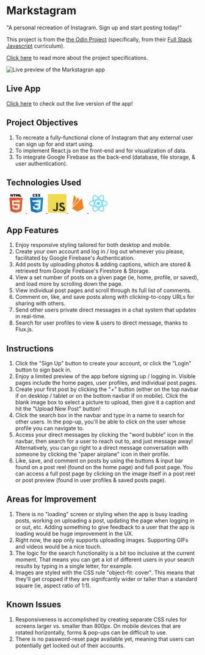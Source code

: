 # Markstagram

"A personal recreation of Instagram. Sign up and start posting today!"

This project is from the [the Odin Project](https://www.theodinproject.com) (specifically, from their [Full Stack Javascript](https://www.theodinproject.com/paths/full-stack-javascript) curriculum). 

[Click here](https://www.theodinproject.com/lessons/node-path-javascript-javascript-final-project) to read more about the project specifications.

![Live preview of the Markstagran app](./public/images/sample.gif)

## Live App

[Click here](https://mpieciak18.github.io/markstagram/) to check out the live version of the app!

## Project Objectives

1. To recreate a fully-functional clone of Instagram that any external user can sign up for and start using.
2. To implement React.js on the front-end and for visualization of data.
3. To integrate Google Firebase as the back-end (database, file storage, & user authentication).

## Technologies Used

<p align="left"> 
<a href="https://developer.mozilla.org/en-US/docs/Web/HTML" target="_blank"> <img src="https://raw.githubusercontent.com/devicons/devicon/master/icons/html5/html5-original-wordmark.svg" alt="html5" width="50" height="50"/> </a> 
<a href="https://developer.mozilla.org/en-US/docs/Web/CSS" target="_blank"> <img src="https://raw.githubusercontent.com/devicons/devicon/master/icons/css3/css3-original-wordmark.svg" alt="css3" width="50" height="50"/> </a>
<a href="https://developer.mozilla.org/en-US/docs/Web/JavaScript" target="_blank"> <img src="https://raw.githubusercontent.com/devicons/devicon/master/icons/javascript/javascript-original.svg" alt="javascript" width="50" height="50"/> </a>
<a href="https://firebase.google.com/" target="_blank"> <img src="https://raw.githubusercontent.com/devicons/devicon/1119b9f84c0290e0f0b38982099a2bd027a48bf1/icons/firebase/firebase-plain.svg" alt="firebase" width="50" height="50"/> </a>
<a href="https://reactjs.org/" target="_blank"> <img src="https://raw.githubusercontent.com/devicons/devicon/master/icons/react/react-original.svg" alt="react" width="50" height="50"/> </a>
</p>

## App Features

1. Enjoy responsive styling tailored for both desktop and mobile.
2. Create your own account and log in / log out whenever you please, facilitated by Google Firebase's Authentication.
3. Add posts by uploading photos & adding captions, which are stored & retrieved from Google Firebase's Firestore & Storage.
3. View a set number of posts on a given page (ie, home, profile, or saved), and load more by scrolling down the page.
4. View individual post pages and scroll through its full list of comments.
5. Comment on, like, and save posts along with clicking-to-copy URLs for sharing with others.
6. Send other users private direct messages in a chat system that updates in real-time.
7. Search for user profiles to view & users to direct message, thanks to Flux.js.

## Instructions

1. Click the "Sign Up" button to create your account, or click the "Login" button to sign back in.
2. Enjoy a limited preview of the app before signing up / logging in. Visible pages include the home pages, user profiles, and individual post pages.
3. Create your first post by clicking the "+" button (either on the top navbar if on desktop / tablet or on the bottom navbar if on mobile). Click the blank image box to select a picture to upload, then give it a caption and hit the "Upload New Post" button!
4. Click the search box in the navbar and type in a name to search for other users. In the pop-up, you'll be able to click on the user whose profile you can navigate to.
5. Access your direct messages by clicking the "word bubble" icon in the navbar, then search for a user to reach out to, and just message away! Alternatively, you can go right to a direct message conversation with someone by clicking the "paper airplane" icon in their profile.
6. Like, save, and comment on posts by using the buttons & input bar found on a post reel (found on the home page) and full post page. You can access a full post page by clicking on the image itself in a post reel or post preview (found in user profiles & saved posts page).

## Areas for Improvement


1. There is no "loading" screen or styling when the app is busy loading posts, working on uploading a post, updating the page when logging in or out, etc. Adding something to give feedback to a user that the app is loading would be huge improvement in the UX.
2. Right now, the app only supports uploading images. Supporting GIFs and videos would be a nice touch.
3. The logic for the search functionality is a bit too inclusive at the current moment. That means you can get a lot of different users in your search results by typing in a single letter, for example.
4. Images are styled with the CSS rule "object-fit: cover". This means that they'll get cropped if they are signifcantly wider or taller than a standard square (ie, aspect ratio of 1:1).

## Known Issues

1. Responsiveness is accomplished by creating separate CSS rules for screens larger vs. smaller than 800px. On mobile devices that are rotated horizontally, forms & pop-ups can be difficult to use.
2. There is no password-reset page available yet, meaning that users can potentially get locked out of their accounts.
